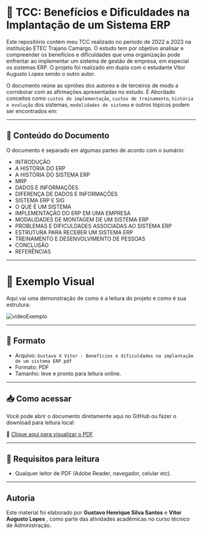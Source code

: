 # 🧾 TCC: Benefícios e Dificuldades na Implantação de um Sistema ERP

Este repositório contém meu TCC realizado no período de 2022 a 2023 na instituição ETEC Trajano Camargo. O estudo tem por objetivo analisar e compreender os benefícios e dificuldades que uma organização pode enfrentar ao implementar um sistema de gestão de empresa, em especial os sistemas ERP. O projeto foi realizado em dupla com o estudante Vitor Augusto Lopes sendo o outro autor. 

O documento reúne as opniões dos autores e de terceiros de modo a corroborar com as afirmações apresentadas no estudo. É Abordado conceitos como `custos de implementação`, `custos de treinamento`, `história e evolução` dos sistemas, `modalidades de sistema` e outros tópicos podem ser encontrados em: 

---

## 📑 Conteúdo do Documento

O documento é separado em algumas partes de acordo com o sumário:

- INTRODUÇÃO
- A HISTÓRIA DO ERP	
- A HISTÓRIA DO SISTEMA ERP	
- MRP	
- DADOS E INFORMAÇÕES	
- DIFERENÇA DE DADOS E INFORMAÇÕES	
- SISTEMA ERP E SIG	
- O QUE É UM SISTEMA	
- IMPLEMENTAÇÃO DO ERP EM UMA EMPRESA	
- MODALIDADES DE MONTAGEM DE UM SISTEMA ERP	
- PROBLEMAS E DIFICULDADES ASSOCIADAS AO SISTEMA ERP	
- ESTRUTURA PARA RECEBER UM SISTEMA ERP
- TREINAMENTO E DESENVOLVIMENTO DE PESSOAS	
- CONCLUSÃO	
- REFERÊNCIAS

---

# 🎥 Exemplo Visual

Aqui vai uma demonstração de como é a leitura do projeto e como é sua estrutura:


![videoExemplo](./video-exemplo/TCC-exemplo)

---

## 📄 Formato

- Arquivo: `Gustavo X Vitor - Benefícios e dificuldades na implantação de um sistema ERP.pdf`
- Formato: PDF
- Tamanho: leve e pronto para leitura online.

---

## 📥 Como acessar

Você pode abrir o documento diretamente aqui no GitHub ou fazer o download para leitura local:

📎 [Clique aqui para visualizar o PDF](./Gustavo%20X%20Vitor%20-%20Benef%C3%ADcios%20e%20dificuldades%20na%20implanta%C3%A7%C3%A3o%20de%20um%20sistema%20ERP.pdf)

---

## 🧩 Requisitos para leitura

- Qualquer leitor de PDF (Adobe Reader, navegador, celular etc).

---

## Autoria

Este material foi elaborado por **Gustavo Henrique Silva Santos** e **Vitor Augusto Lopes** , como parte das atividades acadêmicas no curso técnico de Administração.

